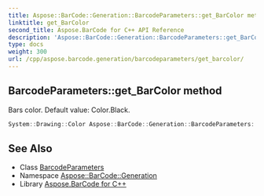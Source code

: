 ```yaml
---
title: Aspose::BarCode::Generation::BarcodeParameters::get_BarColor method
linktitle: get_BarColor
second_title: Aspose.BarCode for C++ API Reference
description: 'Aspose::BarCode::Generation::BarcodeParameters::get_BarColor method. Bars color. Default value: Color.Black in C++.'
type: docs
weight: 300
url: /cpp/aspose.barcode.generation/barcodeparameters/get_barcolor/
---
```

## BarcodeParameters::get_BarColor method


Bars color. Default value: Color.Black.

```cpp
System::Drawing::Color Aspose::BarCode::Generation::BarcodeParameters::get_BarColor() const
```

## See Also

* Class [BarcodeParameters](../)
* Namespace [Aspose::BarCode::Generation](../../)
* Library [Aspose.BarCode for C++](../../../)
